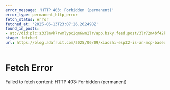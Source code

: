 ```yaml
---
error_message: 'HTTP 403: Forbidden (permanent)'
error_type: permanent_http_error
fetch_status: error
fetched_at: '2025-06-13T23:07:26.262498Z'
found_in_posts:
- at://did:plc:s33lmvk7rwmlypc2qm6wn2lr/app.bsky.feed.post/3lr72m4bf42k2
stage: fetched
url: https://blog.adafruit.com/2025/06/09/xiaozhi-esp32-is-an-mcp-based-chatbot/
---
```


# Fetch Error

Failed to fetch content: HTTP 403: Forbidden (permanent)